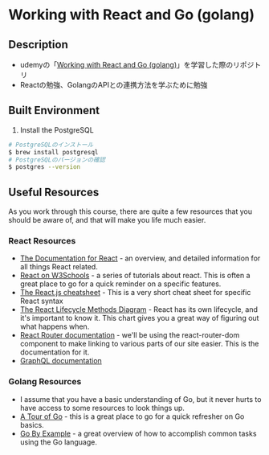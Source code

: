 # Working with React and Go (golang)

## Description
* udemyの「[Working with React and Go (golang)](https://www.udemy.com/course/working-with-react-and-go-golang/)」を学習した際のリポジトリ
* Reactの勉強、GolangのAPIとの連携方法を学ぶために勉強

## Built Environment
1. Install the PostgreSQL
```bash
# PostgreSQLのインストール
$ brew install postgresql
# PostgreSQLのバージョンの確認
$ postgres --version
```

## Useful Resources
As you work through this course, there are quite a few resources that you should be aware of, and that will make you life much easier.

### React Resources
* [The Documentation for React](https://reactjs.org/docs/getting-started.html) - an overview, and detailed information for all things React related.
* [React on W3Schools](https://www.w3schools.com/whatis/whatis_react.asp) - a series of tutorials about react. This is often a great place to go for a quick reminder on a specific features.
* [The React.js cheatsheet](https://devhints.io/react) - This is a very short cheat sheet for specific React syntax
* [The React Lifecycle Methods Diagram](https://projects.wojtekmaj.pl/react-lifecycle-methods-diagram/) - React has its own lifecycle, and it's important to know it. This chart gives you a great way of figuring out what happens when.
* [React Router documentation](https://reactrouter.com/web/guides/quick-start) - we'll be using the react-router-dom component to make linking to various parts of our site easier. This is the documentation for it.
* [GraphQL documentation](https://graphql.org/learn/)

### Golang Resources
* I assume that you have a basic understanding of Go, but it never hurts to have access to some resources to look things up.
* [A Tour of Go](https://tour.golang.org/welcome/1) - this is a great place to go for a quick refresher on Go basics.
* [Go By Example](https://gobyexample.com/) - a great overview of how to accomplish common tasks using the Go language.


